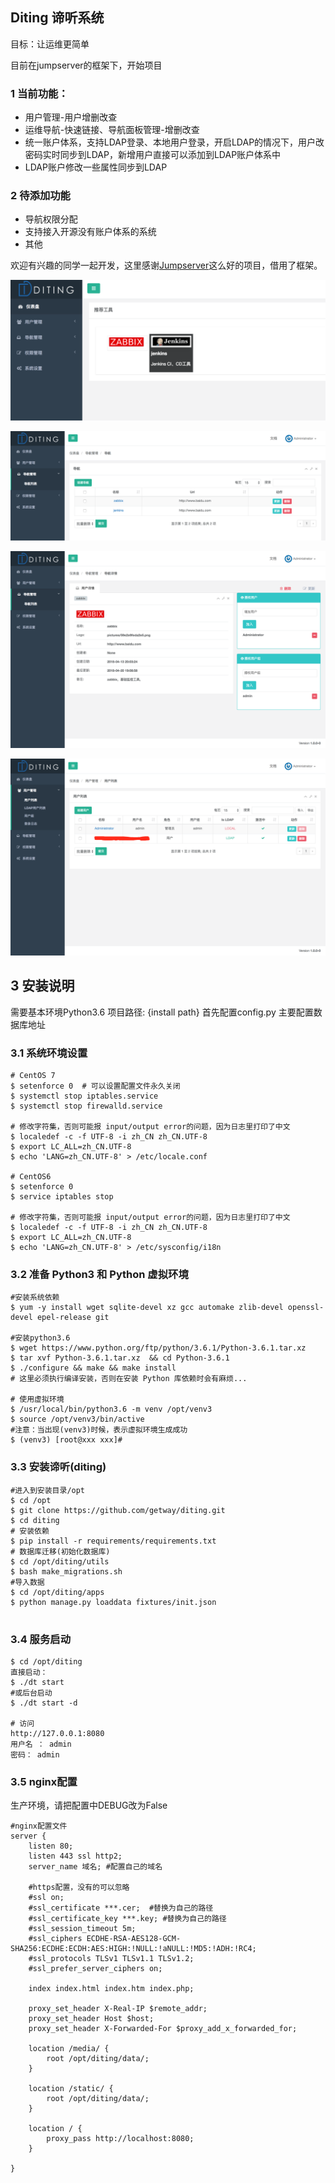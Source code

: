 ## Diting 谛听系统
目标：让运维更简单

目前在jumpserver的框架下，开始项目
### 1 当前功能：
* 用户管理-用户增删改查
* 运维导航-快速链接、导航面板管理-增删改查
* 统一账户体系，支持LDAP登录、本地用户登录，开启LDAP的情况下，用户改密码实时同步到LDAP，新增用户直接可以添加到LDAP账户体系中
* LDAP账户修改一些属性同步到LDAP
### 2 待添加功能
* 导航权限分配
* 支持接入开源没有账户体系的系统
* 其他

欢迎有兴趣的同学一起开发，这里感谢[Jumpserver](https://github.com/jumpserver/)这么好的项目，借用了框架。



[![运维导航](docs/_static/img/dt-navis.png)](#)

[![导航列表](docs/_static/img/dt-navi-list.png)](#)

[![导航详情](docs/_static/img/dt-navi-detail.png)](#)

[![用户管理](docs/_static/img/dt-users-manager.png)](#)


## 3 安装说明
需要基本环境Python3.6
项目路径: {install path}
首先配置config.py 主要配置数据库地址

### 3.1 系统环境设置
```shell
# CentOS 7
$ setenforce 0  # 可以设置配置文件永久关闭
$ systemctl stop iptables.service
$ systemctl stop firewalld.service

# 修改字符集，否则可能报 input/output error的问题，因为日志里打印了中文
$ localedef -c -f UTF-8 -i zh_CN zh_CN.UTF-8
$ export LC_ALL=zh_CN.UTF-8
$ echo 'LANG=zh_CN.UTF-8' > /etc/locale.conf

# CentOS6
$ setenforce 0
$ service iptables stop

# 修改字符集，否则可能报 input/output error的问题，因为日志里打印了中文
$ localedef -c -f UTF-8 -i zh_CN zh_CN.UTF-8
$ export LC_ALL=zh_CN.UTF-8
$ echo 'LANG=zh_CN.UTF-8' > /etc/sysconfig/i18n
```

### 3.2 准备 Python3 和 Python 虚拟环境
```shell
#安装系统依赖
$ yum -y install wget sqlite-devel xz gcc automake zlib-devel openssl-devel epel-release git

#安装python3.6
$ wget https://www.python.org/ftp/python/3.6.1/Python-3.6.1.tar.xz
$ tar xvf Python-3.6.1.tar.xz  && cd Python-3.6.1
$ ./configure && make && make install
# 这里必须执行编译安装，否则在安装 Python 库依赖时会有麻烦...

# 使用虚拟环境
$ /usr/local/bin/python3.6 -m venv /opt/venv3
$ source /opt/venv3/bin/active
#注意：当出现(venv3)时候，表示虚拟环境生成成功
$ (venv3) [root@xxx xxx]#
```

### 3.3 安装谛听(diting)

```shell
#进入到安装目录/opt
$ cd /opt
$ git clone https://github.com/getway/diting.git
$ cd diting
# 安装依赖
$ pip install -r requirements/requirements.txt
# 数据库迁移(初始化数据库)
$ cd /opt/diting/utils
$ bash make_migrations.sh
#导入数据
$ cd /opt/diting/apps
$ python manage.py loaddata fixtures/init.json


```

### 3.4 服务启动

```shell
$ cd /opt/diting
直接启动：
$ ./dt start
#或后台启动
$ ./dt start -d

# 访问
http://127.0.0.1:8080
用户名 ： admin
密码： admin

```

### 3.5 nginx配置
生产环境，请把配置中DEBUG改为False
```
#nginx配置文件
server {
	listen 80;
	listen 443 ssl http2;
	server_name 域名; #配置自己的域名

	#https配置，没有的可以忽略
	#ssl on;
	#ssl_certificate ***.cer;  #替换为自己的路径
	#ssl_certificate_key ***.key; #替换为自己的路径
	#ssl_session_timeout 5m;
	#ssl_ciphers ECDHE-RSA-AES128-GCM-SHA256:ECDHE:ECDH:AES:HIGH:!NULL:!aNULL:!MD5:!ADH:!RC4;
	#ssl_protocols TLSv1 TLSv1.1 TLSv1.2;
	#ssl_prefer_server_ciphers on;

	index index.html index.htm index.php;

	proxy_set_header X-Real-IP $remote_addr;
	proxy_set_header Host $host;
	proxy_set_header X-Forwarded-For $proxy_add_x_forwarded_for;

	location /media/ {
		root /opt/diting/data/;
	}

	location /static/ {
		root /opt/diting/data/;
	}

	location / {
		proxy_pass http://localhost:8080;
	}

}
```


